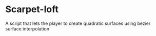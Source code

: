 # Scarpet-loft
A script that lets the player to create quadratic surfaces using bezier surface interpolation
